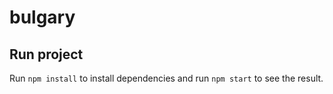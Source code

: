 # bulgary

## Run project

Run `npm install` to install dependencies and run `npm start` to see the result.
